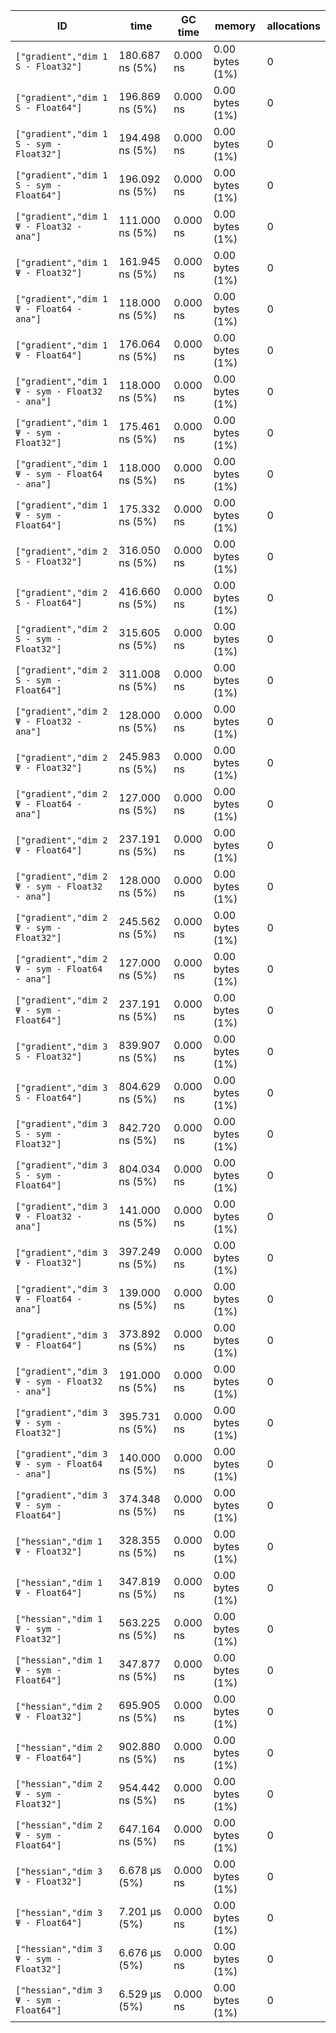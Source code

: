 | ID | time | GC time | memory | allocations |
|----|------|---------|--------|-------------|
| `["gradient","dim 1 S - Float32"]` | 180.687 ns (5%) | 0.000 ns | 0.00 bytes (1%) | 0 |
| `["gradient","dim 1 S - Float64"]` | 196.869 ns (5%) | 0.000 ns | 0.00 bytes (1%) | 0 |
| `["gradient","dim 1 S - sym - Float32"]` | 194.498 ns (5%) | 0.000 ns | 0.00 bytes (1%) | 0 |
| `["gradient","dim 1 S - sym - Float64"]` | 196.092 ns (5%) | 0.000 ns | 0.00 bytes (1%) | 0 |
| `["gradient","dim 1 Ψ - Float32 - ana"]` | 111.000 ns (5%) | 0.000 ns | 0.00 bytes (1%) | 0 |
| `["gradient","dim 1 Ψ - Float32"]` | 161.945 ns (5%) | 0.000 ns | 0.00 bytes (1%) | 0 |
| `["gradient","dim 1 Ψ - Float64 - ana"]` | 118.000 ns (5%) | 0.000 ns | 0.00 bytes (1%) | 0 |
| `["gradient","dim 1 Ψ - Float64"]` | 176.064 ns (5%) | 0.000 ns | 0.00 bytes (1%) | 0 |
| `["gradient","dim 1 Ψ - sym - Float32 - ana"]` | 118.000 ns (5%) | 0.000 ns | 0.00 bytes (1%) | 0 |
| `["gradient","dim 1 Ψ - sym - Float32"]` | 175.461 ns (5%) | 0.000 ns | 0.00 bytes (1%) | 0 |
| `["gradient","dim 1 Ψ - sym - Float64 - ana"]` | 118.000 ns (5%) | 0.000 ns | 0.00 bytes (1%) | 0 |
| `["gradient","dim 1 Ψ - sym - Float64"]` | 175.332 ns (5%) | 0.000 ns | 0.00 bytes (1%) | 0 |
| `["gradient","dim 2 S - Float32"]` | 316.050 ns (5%) | 0.000 ns | 0.00 bytes (1%) | 0 |
| `["gradient","dim 2 S - Float64"]` | 416.660 ns (5%) | 0.000 ns | 0.00 bytes (1%) | 0 |
| `["gradient","dim 2 S - sym - Float32"]` | 315.605 ns (5%) | 0.000 ns | 0.00 bytes (1%) | 0 |
| `["gradient","dim 2 S - sym - Float64"]` | 311.008 ns (5%) | 0.000 ns | 0.00 bytes (1%) | 0 |
| `["gradient","dim 2 Ψ - Float32 - ana"]` | 128.000 ns (5%) | 0.000 ns | 0.00 bytes (1%) | 0 |
| `["gradient","dim 2 Ψ - Float32"]` | 245.983 ns (5%) | 0.000 ns | 0.00 bytes (1%) | 0 |
| `["gradient","dim 2 Ψ - Float64 - ana"]` | 127.000 ns (5%) | 0.000 ns | 0.00 bytes (1%) | 0 |
| `["gradient","dim 2 Ψ - Float64"]` | 237.191 ns (5%) | 0.000 ns | 0.00 bytes (1%) | 0 |
| `["gradient","dim 2 Ψ - sym - Float32 - ana"]` | 128.000 ns (5%) | 0.000 ns | 0.00 bytes (1%) | 0 |
| `["gradient","dim 2 Ψ - sym - Float32"]` | 245.562 ns (5%) | 0.000 ns | 0.00 bytes (1%) | 0 |
| `["gradient","dim 2 Ψ - sym - Float64 - ana"]` | 127.000 ns (5%) | 0.000 ns | 0.00 bytes (1%) | 0 |
| `["gradient","dim 2 Ψ - sym - Float64"]` | 237.191 ns (5%) | 0.000 ns | 0.00 bytes (1%) | 0 |
| `["gradient","dim 3 S - Float32"]` | 839.907 ns (5%) | 0.000 ns | 0.00 bytes (1%) | 0 |
| `["gradient","dim 3 S - Float64"]` | 804.629 ns (5%) | 0.000 ns | 0.00 bytes (1%) | 0 |
| `["gradient","dim 3 S - sym - Float32"]` | 842.720 ns (5%) | 0.000 ns | 0.00 bytes (1%) | 0 |
| `["gradient","dim 3 S - sym - Float64"]` | 804.034 ns (5%) | 0.000 ns | 0.00 bytes (1%) | 0 |
| `["gradient","dim 3 Ψ - Float32 - ana"]` | 141.000 ns (5%) | 0.000 ns | 0.00 bytes (1%) | 0 |
| `["gradient","dim 3 Ψ - Float32"]` | 397.249 ns (5%) | 0.000 ns | 0.00 bytes (1%) | 0 |
| `["gradient","dim 3 Ψ - Float64 - ana"]` | 139.000 ns (5%) | 0.000 ns | 0.00 bytes (1%) | 0 |
| `["gradient","dim 3 Ψ - Float64"]` | 373.892 ns (5%) | 0.000 ns | 0.00 bytes (1%) | 0 |
| `["gradient","dim 3 Ψ - sym - Float32 - ana"]` | 191.000 ns (5%) | 0.000 ns | 0.00 bytes (1%) | 0 |
| `["gradient","dim 3 Ψ - sym - Float32"]` | 395.731 ns (5%) | 0.000 ns | 0.00 bytes (1%) | 0 |
| `["gradient","dim 3 Ψ - sym - Float64 - ana"]` | 140.000 ns (5%) | 0.000 ns | 0.00 bytes (1%) | 0 |
| `["gradient","dim 3 Ψ - sym - Float64"]` | 374.348 ns (5%) | 0.000 ns | 0.00 bytes (1%) | 0 |
| `["hessian","dim 1 Ψ - Float32"]` | 328.355 ns (5%) | 0.000 ns | 0.00 bytes (1%) | 0 |
| `["hessian","dim 1 Ψ - Float64"]` | 347.819 ns (5%) | 0.000 ns | 0.00 bytes (1%) | 0 |
| `["hessian","dim 1 Ψ - sym - Float32"]` | 563.225 ns (5%) | 0.000 ns | 0.00 bytes (1%) | 0 |
| `["hessian","dim 1 Ψ - sym - Float64"]` | 347.877 ns (5%) | 0.000 ns | 0.00 bytes (1%) | 0 |
| `["hessian","dim 2 Ψ - Float32"]` | 695.905 ns (5%) | 0.000 ns | 0.00 bytes (1%) | 0 |
| `["hessian","dim 2 Ψ - Float64"]` | 902.880 ns (5%) | 0.000 ns | 0.00 bytes (1%) | 0 |
| `["hessian","dim 2 Ψ - sym - Float32"]` | 954.442 ns (5%) | 0.000 ns | 0.00 bytes (1%) | 0 |
| `["hessian","dim 2 Ψ - sym - Float64"]` | 647.164 ns (5%) | 0.000 ns | 0.00 bytes (1%) | 0 |
| `["hessian","dim 3 Ψ - Float32"]` | 6.678 μs (5%) | 0.000 ns | 0.00 bytes (1%) | 0 |
| `["hessian","dim 3 Ψ - Float64"]` | 7.201 μs (5%) | 0.000 ns | 0.00 bytes (1%) | 0 |
| `["hessian","dim 3 Ψ - sym - Float32"]` | 6.676 μs (5%) | 0.000 ns | 0.00 bytes (1%) | 0 |
| `["hessian","dim 3 Ψ - sym - Float64"]` | 6.529 μs (5%) | 0.000 ns | 0.00 bytes (1%) | 0 |

